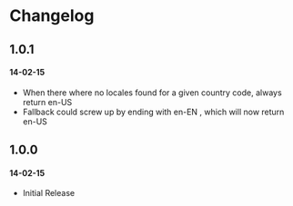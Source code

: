 # Changelog

## 1.0.1
#### 14-02-15
- When there where no locales found for a given country code, always return en-US
- Fallback could screw up by ending with en-EN , which will now return en-US

## 1.0.0
#### 14-02-15
- Initial Release


